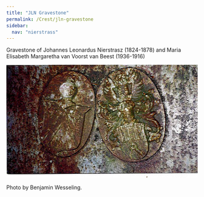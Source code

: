 ```yaml
---
title: "JLN Gravestone"
permalink: /Crest/jln-gravestone
sidebar:
  nav: "nierstrass"
---
```


Gravestone of Johannes Leonardus Nierstrasz (1824-1878) and Maria Elisabeth Margaretha van Voorst van Beest (1936-1916)

![Gravestone of Johannes Leonardus Nierstrasz (1824-1878) and Maria Elisabeth Margaretha van Voorst van Beest (1936-1916)](/assets/images/Crest/jln_vanvoorst.jpg)

Photo by Benjamin Wesseling.
